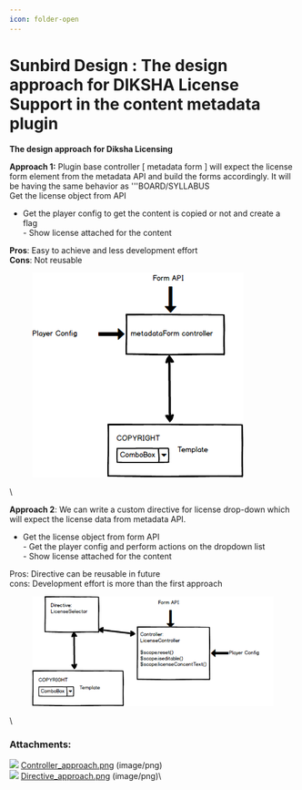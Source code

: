 ```yaml
---
icon: folder-open
---
```


# Sunbird Design : The design approach for DIKSHA License Support in the content metadata plugin

**The design approach for Diksha Licensing**

**Approach 1:** Plugin base controller \[ metadata form ] will expect the license form element from the metadata API and build the forms accordingly. It will be having the same behavior as '''BOARD/SYLLABUS\
Get the license object from API

* Get the player config to get the content is copied or not and create a flag\
  \- Show license attached for the content

**Pros**: Easy to achieve and less development effort\
**Cons**: Not reusable



<figure><img src="../../../../.gitbook/assets/Controller_approach.png" alt=""><figcaption></figcaption></figure>

\


**Approach 2**: We can write a custom directive for license drop-down which will expect the license data from metadata API.

* Get the license object from form API\
  \- Get the player config and perform actions on the dropdown list\
  \- Show license attached for the content

Pros: Directive can be reusable in future\
cons: Development effort is more than the first approach



<figure><img src="../../../../.gitbook/assets/Directive_approach.png" alt=""><figcaption></figcaption></figure>

\


### Attachments: <a href="#attachments" id="attachments"></a>

![](<../../../../.gitbook/assets/bullet\_blue (6).gif>) [Controller\_approach.png](../../../../.gitbook/assets/1124827192.png) (image/png)\
![](<../../../../.gitbook/assets/bullet\_blue (6).gif>) [Directive\_approach.png](../../../../.gitbook/assets/1124892690.png) (image/png)\
